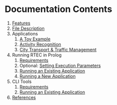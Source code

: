 # Documentation Contents

1. [Features](features.md)
2. [File Description](file-description.md)
3. Applications
   1. [A Toy Example](../examples/toy/README.md) 
   2. [Activity Recognition](../examples/caviar/README.md)
   3. [City Transport & Traffic Management](../examples/ctm/README.md)
4. Running RTEC in Prolog
   1. [Requirements](prolog-requirements.md)
   2. Optional: [Setting Execution Parameters](prolog-parameters.md)
   3. [Running an Existing Application](prolog-existing-apps.md) 
   4. [Running a New Application](prolog-new-apps.md)
5. CLI Tools
   1. [Requirements](cli-requirements.md)
   2. [Running an Existing Application](cli-existing-apps.md)
6. [References](references.md)
